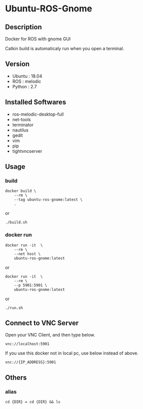 # Ubuntu-ROS-Gnome

## Description

Docker for ROS with gnome GUI

Catkin build is automaticaly run when you open a terminal.



## Version

- Ubuntu : 18.04
- ROS : melodic
- Python : 2.7



## Installed Softwares

- ros-melodic-desktop-full
- net-tools
- terminator
- nautilus
- gedit
- vim
- pip
- tightvncserver



## Usage

### build

```
docker build \
    --rm \
    --tag ubuntu-ros-gnome:latest \
    .
```

or

```
./build.sh
```



### docker run

```
docker run -it  \
    --rm \
    --net host \
    ubuntu-ros-gnome:latest
```

or

```
docker run -it  \
    --rm \
    --p 5901:5901 \
    ubuntu-ros-gnome:latest
```

or

```
./run.sh
```



## Connect to VNC Server

Open your VNC Client, and then type below.

```
vnc://localhost:5901
```



If you use this docker not in local pc, use below instead of above.

```
vnc://{IP_ADDRESS}:5901
```





## Others

### alias

```
cd {DIR} = cd {DIR} && ls 
```



